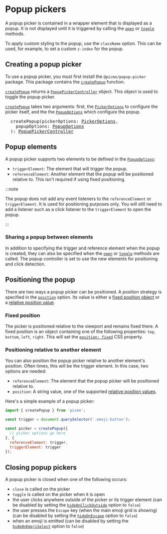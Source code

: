 # Popup pickers

A popup picker is contained in a wrapper element that is displayed as a popup. It is not displayed until it is triggered by calling the [`open`](../api/popup-picker/classes/popup-picker-controller#open) or [`toggle`](../api/popup-picker/classes/popup-picker-controller#toggle) methods.

To apply custom styling to the popup, use the `className` option. This can be used, for example, to set a custom `z-index` for the popup.

## Creating a popup picker

To use a popup picker, you must first install the `@picmo/popup-picker` package. This package contains the [`createPopup`](../api/popup-picker/functions/create-popup) function.

[`createPopup`](../api/popup-picker/functions/create-popup) returns a [`PopupPickerController`](../api/popup-picker/classes/popup-picker-controller) object. This object is used to toggle the popup picker.

[`createPopup`](../api/popup-picker/functions/create-popup) takes two arguments: first, the [`PickerOptions`](../api/picmo/types/picker-options) to configure the picker itself, and the the [`PopupOptions`](../api/popup-picker/types/popup-options) which configure the popup.

<pre>
  createPopup(pickerOptions: <a href="../api/picmo/types/picker-options">PickerOptions</a>,
    popupOptions: <a href="../api/popup-picker/types/popup-options">PopupOptions</a>
  ): <a href="../api/popup-picker/classes/popup-picker-controller">PopupPickerController</a>
</pre>

## Popup elements

A popup picker supports two elements to be defined in the [`PopupOptions`](../api/popup-picker/types/popup-options):

- `triggerElement`: The element that will trigger the popup.
- `referenceElement`: Another element that the popup will be positioned relative to. This isn't required if using fixed positioning.

:::note

The popup does not add any event listeners to the `referenceElement` or `triggerElement`. It is used for positioning purposes only. You will still need to add a listener such as a click listener to the `triggerElement` to open the popup.

:::

### Sharing a popup between elements

In addition to specifying the trigger and reference element when the popup is created, they can also be specified when the [`open`](../api/popup-picker/classes/popup-picker-controller#open) or [`toggle`](../api/popup-picker/classes/popup-picker-controller#toggle) methods are called. The popup controller is set to use the new elements for positioning and click detection.

## Positioning the popup

There are two ways a popup picker can be positioned. A position strategy is specified in the [`position`](../api/popup-picker/types/popup-options#position) option. Its value is either a [fixed position object](#fixed-position) or a [relative position value](#positioning-relative-to-another-element).

### Fixed position

The picker is positioned relative to the viewport and remains fixed there. A fixed position is an object containing one of the following properties: `top`, `bottom`, `left`, `right`. This will set the [`position: fixed`](https://developer.mozilla.org/en-US/docs/Web/CSS/position) CSS property.

### Positioning relative to another element

You can also position the popup picker relative to another element's position. Often times, this will be the trigger element. In this case, two options are needed:

- `referenceElement`: The element that the popup picker will be positioned relative to.
- `position`: A string value, one of the supported [relative position values](../api/popup-picker/types/position#relative-position).

Here's a simple example of a popup picker:

```javascript
import { createPopup } from 'picmo';

const trigger = document.querySelector('.emoji-button');

const picker = createPopup({
  // picker options go here
}, {
  referenceElement: trigger,
  triggerElement: trigger
});
```

## Closing popup pickers

A popup picker is closed when one of the following occurs:

- `close` is called on the picker
- `toggle` is called on the picker when it is open
- the user clicks anywhere outside of the picker or its trigger element (can be disabled by setting the [`hideOnClickOutside`](../api/popup-picker/types/popup-options#hideonclickoutside) option to `false`)
- the user presses the `Escape` key (when the main emoji grid is showing) (can be disabled by setting the [`hideOnEscape`](../api/popup-picker/types/popup-options#hideonescape) option to `false`)
- when an emoji is emitted (can be disabled by setting the [`hideOnEmojiSelect`](../api/popup-picker/types/popup-options#hideonemojiselect) option to `false`)
